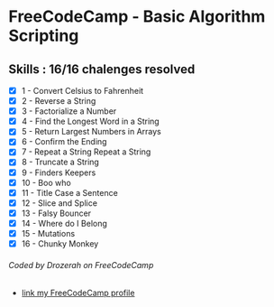 # FreeCodeCamp - Basic Algorithm Scripting

## Skills : 16/16 chalenges resolved

- [x]  1 - Convert Celsius to Fahrenheit
- [x]  2 - Reverse a String
- [x]  3 - Factorialize a Number
- [x]  4 - Find the Longest Word in a String
- [x]  5 - Return Largest Numbers in Arrays
- [x]  6 - Confirm the Ending
- [x]  7 - Repeat a String Repeat a String
- [x]  8 - Truncate a String
- [x]  9 - Finders Keepers
- [x] 10 - Boo who
- [x] 11 - Title Case a Sentence
- [x] 12 - Slice and Splice
- [x] 13 - Falsy Bouncer
- [x] 14 - Where do I Belong
- [x] 15 - Mutations
- [x] 16 - Chunky Monkey

###### Coded by Drozerah on FreeCodeCamp

* [link my FreeCodeCamp profile](https://www.freecodecamp.org/drozerah)